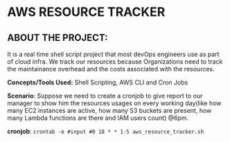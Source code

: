# AWS RESOURCE TRACKER

## ABOUT THE PROJECT:

It is a real time shell script project that most devOps engineers use as part of cloud infra. We track our resources because Organizations need to track the maintainance overhead and the costs associated with the resources.

**Concepts/Tools Used:** Shell Scripting, AWS CLI and Cron Jobs

**Scenario**: Suppose we need to create a cronjob to give report to our manager to show him the resources usages on every working day(like how many EC2 instances are active, how many S3 buckets are present, how many Lambda functions are there and IAM users count) @6pm.

**cronjob**:
`crontab -e
#input
#0 18 * * 1-5 aws_resource_tracker.sh`
